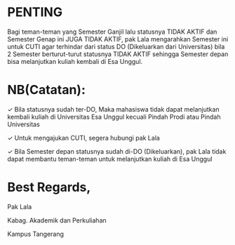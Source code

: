 # PENTING
Bagi teman-teman yang Semester Ganjil lalu statusnya TIDAK AKTIF dan Semester Genap ini JUGA TIDAK AKTIF, pak Lala mengarahkan Semester ini untuk CUTI agar terhindar dari status DO (Dikeluarkan dari Universitas) bila 2 Semester berturut-turut statusnya TIDAK AKTIF sehingga Semester depan bisa melanjutkan kuliah kembali di Esa Unggul.

# NB(Catatan):
✓ Bila statusnya sudah ter-DO, Maka mahasiswa tidak dapat melanjutkan kembali kuliah di Universitas Esa Unggul kecuali Pindah Prodi atau Pindah Universitas

✓ Untuk mengajukan CUTI, segera hubungi pak Lala 

✓ Bila Semester depan statusnya sudah di-DO (Dikeluarkan),  pak Lala tidak dapat membantu teman-teman untuk melanjutkan kuliah di Esa Unggul 

# Best Regards,
 
Pak Lala 

Kabag. Akademik dan Perkuliahan 

Kampus Tangerang